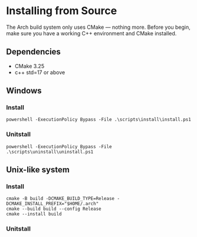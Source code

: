 # Installing from Source

The Arch build system only uses CMake &mdash; nothing more. Before you begin, make sure you have a working C++ environment and CMake installed.

## Dependencies

- CMake 3.25
- c++ std=17 or above

## Windows

### Install

```
powershell -ExecutionPolicy Bypass -File .\scripts\install\install.ps1
```

### Unitstall

```
powershell -ExecutionPolicy Bypass -File .\scripts\uninstall\uninstall.ps1
```

## Unix-like system

### Install
```
cmake -B build -DCMAKE_BUILD_TYPE=Release -DCMAKE_INSTALL_PREFIX="$HOME/.arch"
cmake --build build --config Release
cmake --install build
```

### Unitstall

```
```
